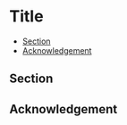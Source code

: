 # Title

- [Section](#section)
- [Acknowledgement](#acknowledgement)

## Section

## Acknowledgement